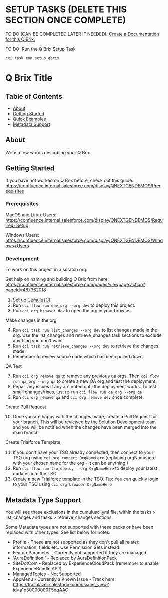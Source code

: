 # SETUP TASKS (DELETE THIS SECTION ONCE COMPLETE)

TO DO (CAN BE COMPLETED LATER IF NEEDED): [Create a Documentation for this Q Brix.](https://salesforce.quip.com/6D2eA9ft6x2O)

TO DO: Run the Q Brix Setup Task

    cci task run setup_qbrix

# Q Brix Title

## Table of Contents

- [About](#about)
- [Getting Started](#getting_started)
- [Quick Examples](#usage)
- [Metadata Support](#support)

## About <a name = "about"></a>

Write a few words describing your Q Brix.

## Getting Started <a name = "getting_started"></a>

If you have not worked on Q Brix before, check out this guide: https://confluence.internal.salesforce.com/display/QNEXTGENDEMOS/Prerequisites

### Prerequisites

MacOS and Linux Users: https://confluence.internal.salesforce.com/display/QNEXTGENDEMOS/Required+Setup

Windows Users: https://confluence.internal.salesforce.com/display/QNEXTGENDEMOS/Windows+Users

### Development

To work on this project in a scratch org:

Get help on naming and building Q Brix from here: https://confluence.internal.salesforce.com/pages/viewpage.action?pageId=487362018

1. [Set up CumulusCI](https://cumulusci.readthedocs.io/en/latest/tutorial.html)
2. Run `cci flow run dev_org --org dev` to deploy this project.
3. Run `cci org browser dev` to open the org in your browser.

Make changes in the org

4. Run `cci task run list_changes --org dev` to list changes made in the org. Use the list_changes and retrieve_changes task sections to exclude anything you don't want
5. Run `cci task run retrieve_changes --org dev` to retrieve the changes made.
6. Remember to review source code which has been pulled down.

QA Test

7. Run `cci org remove qa` to remove any previous qa orgs. Then `cci flow run qa_org --org qa` to create a new QA org and test the deployment.
8. Repair any issues if any are noted until the deployment works. To test small changes/fixes, just re-run `cci flow run qa_org --org qa`
9. Run `cci org remove qa` and `cci org remove dev` once complete.

Create Pull Request

10. Once you are happy with the changes made, create a Pull Request for your branch. This will be reviewed by the Solution Development team and you will be notified when the changes have been merged into the main branch

Create Trialforce Template

11. If you don't have your TSO already connected, then connect to your TSO org using `cci org connect OrgNameHere` (replacing orgNamehere with your chosen name for the org - it can be anything!)
12. Run `cci flow run tso_deploy --org OrgNameHere` to deploy your latest updates into the TSO.
13. Create a new Trialforce template in the TSO. Tip: You can quickly login to your TSO using `cci org browser OrgNameHere`

## Metadata Type Support <a name = "support"></a>

You will see these exclusions in the cumulusci.yml file, within the tasks > list_changes and tasks > retrieve_changes sections.

Some Metadata types are not supported with these packs or have been replaced with other types. See list below for notes:

- Profile - These are not supported as they don't pull all related information, fields etc. Use Permission Sets instead.
- FeatureParameter - Currently not supported if they are managed.
- 'AuraDefinition:' - Replaced by AuraDefinitionPack
- SiteDotCom - Replaced by ExperienceCloudPack (remember to enable ExperienceBundle API!)
- ManagedTopics - Not Supported
- AppMenu - Currently a Known Issue - Track here: https://trailblazer.salesforce.com/issues_view?id=a1p30000000T5dqAAC
